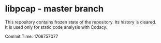 # libpcap - master branch

This repository contains frozen state of the repository.
Its history is cleared. It is used only for static code
analysis with Codacy.

Commit Time: 1708757077